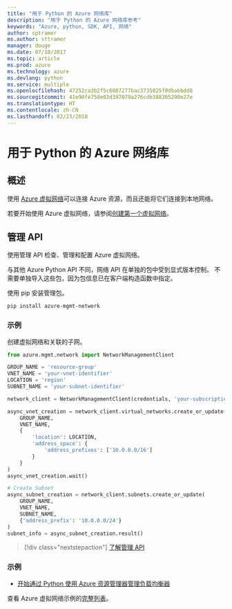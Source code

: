 ```yaml
---
title: "用于 Python 的 Azure 网络库"
description: "用于 Python 的 Azure 网络库参考"
keywords: "Azure, python, SDK, API, 网络"
author: sptramer
ms.author: sttramer
manager: douge
ms.date: 07/10/2017
ms.topic: article
ms.prod: azure
ms.technology: azure
ms.devlang: python
ms.service: multiple
ms.openlocfilehash: 47252ca3b2f5c6087277bac3735025f0dbabbdd8
ms.sourcegitcommit: 41e90fe75de03d397079a276cdb388305290e27e
ms.translationtype: HT
ms.contentlocale: zh-CN
ms.lasthandoff: 02/23/2018
---
```

# <a name="azure-network-libraries-for-python"></a>用于 Python 的 Azure 网络库

## <a name="overview"></a>概述

使用 [Azure 虚拟网络](/azure/virtual-network/virtual-networks-overview)可以连接 Azure 资源，而且还能将它们连接到本地网络。

若要开始使用 Azure 虚拟网络，请参阅[创建第一个虚拟网络](/azure/virtual-network/virtual-network-get-started-vnet-subnet)。

## <a name="management-apis"></a>管理 API

使用管理 API 检查、管理和配置 Azure 虚拟网络。

与其他 Azure Python API 不同，网络 API 在单独的包中受到显式版本控制。 不需要单独导入这些包，因为包信息已在客户端构造函数中指定。

使用 pip 安装管理包。

```bash
pip install azure-mgmt-network
```

### <a name="example"></a>示例

创建虚拟网络和关联的子网。

```python
from azure.mgmt.network import NetworkManagementClient

GROUP_NAME = 'resource-group'
VNET_NAME = 'your-vnet-identifier'
LOCATION = 'region'
SUBNET_NAME = 'your-subnet-identifier'

network_client = NetworkManagementClient(credentials, 'your-subscription-id')

async_vnet_creation = network_client.virtual_networks.create_or_update(
    GROUP_NAME,
    VNET_NAME,
    {
        'location': LOCATION,
        'address_space': {
            'address_prefixes': ['10.0.0.0/16']
        }
    }
)
async_vnet_creation.wait()

# Create Subnet
async_subnet_creation = network_client.subnets.create_or_update(
    GROUP_NAME,
    VNET_NAME,
    SUBNET_NAME,
    {'address_prefix': '10.0.0.0/24'}
)
subnet_info = async_subnet_creation.result()
```

> [!div class="nextstepaction"]
> [了解管理 API](/python/api/overview/azure/network/management)

### <a name="samples"></a>示例

* [开始通过 Python 使用 Azure 资源管理器管理负载均衡器](https://azure.microsoft.com/en-us/resources/samples/network-python-manage-loadbalancer/)

查看 Azure 虚拟网络示例的[完整列表](https://azure.microsoft.com/en-us/resources/samples/?platform=python&term=virtual%20network)。
